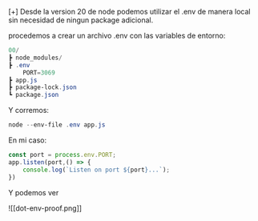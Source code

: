 [+] Desde la version 20 de node podemos utilizar el .env de manera local sin necesidad de ningun package adicional.

procedemos a crear un archivo .env con las variables de entorno:

```powershell hl:3
00/  
┣ node_modules/  
┣ .env  
	PORT=3069
┣ app.js  
┣ package-lock.json  
┗ package.json
```

Y corremos:

```powershell
node --env-file .env app.js
```

En mi caso:

```js
const port = process.env.PORT;
app.listen(port,() => {
    console.log(`Listen on port ${port}...`);
})
```

Y podemos ver

![[dot-env-proof.png]]